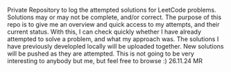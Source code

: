 Private Repository to log the attempted solutions for LeetCode problems. 
Solutions may or may not be complete, and/or correct. 
The purpose of this repo is to give me an overview and quick access to my attempts, and their current status. 
With this, I can check quickly whether I have already attempted to solve a problem, and what my approach was. 
The solutions I have previously developled locally will be uploaded together. 
New solutions will be pushed as they are attempted. 
This is not going to be very interesting to anybody but me, but feel free to browse :) 
26.11.24 MR
